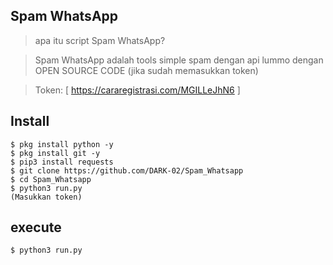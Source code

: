 ## Spam WhatsApp
> apa itu script Spam WhatsApp?

> Spam WhatsApp adalah tools simple spam dengan api lummo dengan OPEN SOURCE CODE (jika sudah memasukkan token)

> Token: [ https://cararegistrasi.com/MGILLeJhN6 ]
## Install
```python3
$ pkg install python -y
$ pkg install git -y
$ pip3 install requests
$ git clone https://github.com/DARK-02/Spam_Whatsapp
$ cd Spam_Whatsapp
$ python3 run.py
(Masukkan token)
```
## execute
```python3
$ python3 run.py
```
